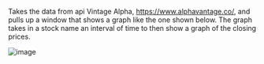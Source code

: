 Takes the data from api Vintage Alpha, https://www.alphavantage.co/, and pulls up a window that shows a graph like the one shown below. The graph takes in a stock name an interval of time to then show a graph of the closing prices.

![image](https://user-images.githubusercontent.com/104299475/167533834-9be9fd01-6f0c-4836-8158-f180b8ad6b6e.png)
